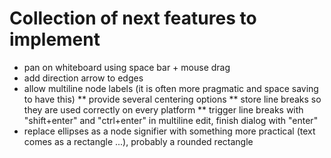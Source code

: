 # Collection of next features to implement

* pan on whiteboard using space bar + mouse drag
* add direction arrow to edges
* allow multiline node labels (it is often more pragmatic and space saving to have this)
** provide several centering options
** store line breaks so they are used correctly on every platform
** trigger line breaks with "shift+enter" and "ctrl+enter" in multiline edit, finish dialog with "enter"
* replace ellipses as a node signifier with something more practical (text comes as a rectangle ...), probably a rounded rectangle
